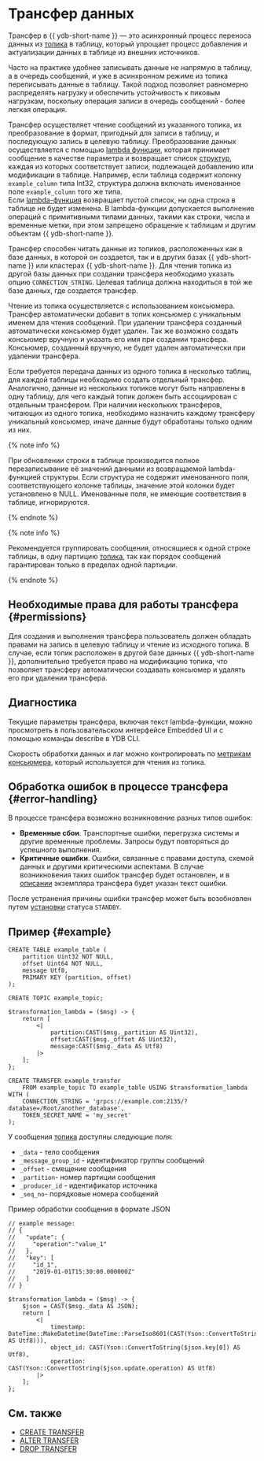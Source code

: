 # Трансфер данных

Трансфер в {{ ydb-short-name }} — это асинхронный процесс переноса данных из [топика](topic.md) в таблицу, который упрощает процесс добавления и актуализации данных в таблице из внешних источников.

Часто на практике удобнее записывать данные не напрямую в таблицу, а в очередь сообщений, и уже в асинхронном режиме из топика переписывать данные в таблицу. Такой подход позволяет равномерно распределять нагрузку и обеспечить устойчивость к пиковым нагрузкам, поскольку операция записи в очередь сообщений - более легкая операция.

Трансфер осуществляет чтение сообщений из указанного топика, их преобразование в формат, пригодный для записи в таблицу, и последующую запись в целевую таблицу. Преобразование данных осуществляется с помощью [lambda функции](../yql/reference/syntax/expressions.md#lambda), которая принимает сообщение в качестве параметра и возвращает список [структур](../yql/reference/types/containers.md), каждая из которых соответствует записи, подлежащей добавлению или модификации в таблице. Например, если таблица содержит колонку `example_column` типа Int32, структура должна включать именованное поле `example_column` того же типа.  
Если [lambda-функция](../yql/reference/syntax/expressions.md#lambda) возвращает пустой список, ни одна строка в таблице не будет изменена. В lambda-функции допускается выполнение операций с примитивными типами данных, такими как строки, числа и временные метки, при этом запрещено обращение к таблицам и другим объектам {{ ydb-short-name }}.

Трансфер способен читать данные из топиков, расположенных как в базе данных, в которой он создается, так и в других базах {{ ydb-short-name }} или кластерах {{ ydb-short-name }}. Для чтения топика из другой базы данных при создании трансфера необходимо указать опцию `CONNECTION_STRING`. Целевая таблица должна находиться в той же базе данных, где создается трансфер.

Чтение из топика осуществляется с использованием консьюмера. Трансфер автоматически добавит в топик консьюмер с уникальным именем для чтения сообщений. При удалении трансфера созданный автоматически консьюмер будет удален. Так же возможно создать консьюмер вручную и указать его имя при создании трансфера. Консьюмер, созданный вручную, не будет удален автоматически при удалении трансфера.

Если требуется передача данных из одного топика в несколько таблиц, для каждой таблицы необходимо создать отдельный трансфер. Аналогично, данные из нескольких топиков могут быть направлены в одну таблицу, для чего каждый топик должен быть ассоциирован с отдельным трансфером. При наличии нескольких трансферов, читающих из одного топика, необходимо назначить каждому трансферу уникальный консьюмер, иначе данные будут обработаны только одним из них.

{% note info %}

При обновлении строки в таблице производится полное перезаписывание её значений данными из возвращаемой lambda-функцией структуры. Если структура не содержит именованного поля, соответствующего колонке таблицы, значение этой колонки будет установлено в NULL. Именованные поля, не имеющие соответствия в таблице, игнорируются.

{% endnote %}

{% note info %}

Рекомендуется группировать сообщения, относящиеся к одной строке таблицы, в одну партицию [топика](topic.md), так как порядок сообщений гарантирован только в пределах одной партиции.

{% endnote %}

## Необходимые права для работы трансфера {#permissions}

Для создания и выполнения трансфера пользователь должен обладать правами на запись в целевую таблицу и чтение из исходного топика. В случае, если топик расположен в другой базе данных {{ ydb-short-name }}, дополнительно требуется право на модификацию топика, что позволяет трансферу автоматически создавать консьюмер и удалять его при удалении трансфера.

## Диагностика

Текущие параметры трансфера, включая текст lambda-функции, можно просмотреть в пользовательском интерфейсе Embedded UI и с помощью команды describe в YDB CLI.

Скорость обработки данных и лаг можно контролировать по [метрикам консьюмера](../reference/observability/metrics/index.md#topics), который используется для чтения из топика.

## Обработка ошибок в процессе трансфера {#error-handling}

В процессе трансфера возможно возникновение разных типов ошибок:

* **Временные сбои**. Транспортные ошибки, перегрузка системы и другие временные проблемы. Запросы будут повторяться до успешного выполнения.
* **Критичные ошибки**. Ошибки, связанные с правами доступа, схемой данных и другими критическими аспектами. В случае возникновения таких ошибок трансфер будет остановлен, и в [описании](../reference/ydb-cli/commands/scheme-describe.md) экземпляра трансфера будет указан текст ошибки.

После устранения причины ошибки трансфер может быть возобновлен путем [установки](../yql/reference/syntax/alter-transfer.md#params) статуса `STANDBY`.

## Пример {#example}

```
CREATE TABLE example_table (
    partition Uint32 NOT NULL,
    offset Uint64 NOT NULL,
    message Utf8,
    PRIMARY KEY (partition, offset)
);

CREATE TOPIC example_topic;

$transformation_lambda = ($msg) -> {
    return [
        <|
            partition:CAST($msg._partition AS Uint32),
            offset:CAST($msg._offset AS Uint32),
            message:CAST($msg._data AS Utf8)
        |>
    ];
};

CREATE TRANSFER example_transfer
    FROM example_topic TO example_table USING $transformation_lambda
WITH (
    CONNECTION_STRING = 'grpcs://example.com:2135/?database=/Root/another_database',
    TOKEN_SECRET_NAME = 'my_secret'
);
```

У сообщения [топика](topic.md) доступны следующие поля:
* `_data` - тело сообщения
* `_message_group_id` - идентификатор группы сообщений
* `_offset` - смещение сообщения
* `_partition`- номер партиции сообщения
* `_producer_id` - идентификатор источника
* `_seq_no`- порядковые номера сообщений


Пример обработки сообщения в формате JSON

```
// example message:
// {
//   "update": {
//     "operation":"value_1"
//   },
//   "key": [
//     "id_1",
//     "2019-01-01T15:30:00.000000Z"
//   ]
// }

$transformation_lambda = ($msg) -> {
    $json = CAST($msg._data AS JSON);
    return [
        <|
            timestamp: DateTime::MakeDatetime(DateTime::ParseIso8601(CAST(Yson::ConvertToString($json.key[1]) AS Utf8))),
            object_id: CAST(Yson::ConvertToString($json.key[0]) AS Utf8),
            operation: CAST(Yson::ConvertToString($json.update.operation) AS Utf8)
        |>
    ];
};
```

## См. также

* [CREATE TRANSFER](../yql/reference/syntax/create-transfer.md)
* [ALTER TRANSFER](../yql/reference/syntax/alter-transfer.md)
* [DROP TRANSFER](../yql/reference/syntax/drop-transfer.md)
